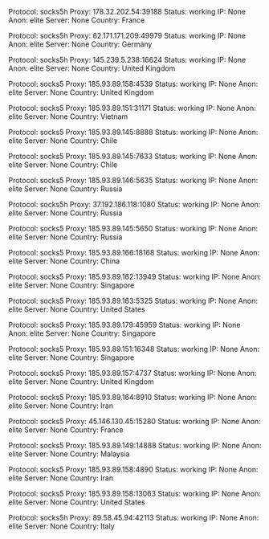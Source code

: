 Protocol: socks5h
Proxy: 178.32.202.54:39188
Status: working
IP: None
Anon: elite
Server: None
Country: France

Protocol: socks5h
Proxy: 62.171.171.209:49979
Status: working
IP: None
Anon: elite
Server: None
Country: Germany

Protocol: socks5h
Proxy: 145.239.5.238:16624
Status: working
IP: None
Anon: elite
Server: None
Country: United Kingdom

Protocol: socks5
Proxy: 185.93.89.158:4539
Status: working
IP: None
Anon: elite
Server: None
Country: United Kingdom

Protocol: socks5
Proxy: 185.93.89.151:31171
Status: working
IP: None
Anon: elite
Server: None
Country: Vietnam

Protocol: socks5
Proxy: 185.93.89.145:8888
Status: working
IP: None
Anon: elite
Server: None
Country: Chile

Protocol: socks5
Proxy: 185.93.89.145:7633
Status: working
IP: None
Anon: elite
Server: None
Country: Chile

Protocol: socks5
Proxy: 185.93.89.146:5635
Status: working
IP: None
Anon: elite
Server: None
Country: Russia

Protocol: socks5h
Proxy: 37.192.186.118:1080
Status: working
IP: None
Anon: elite
Server: None
Country: Russia

Protocol: socks5
Proxy: 185.93.89.145:5650
Status: working
IP: None
Anon: elite
Server: None
Country: Russia

Protocol: socks5
Proxy: 185.93.89.166:18168
Status: working
IP: None
Anon: elite
Server: None
Country: China

Protocol: socks5
Proxy: 185.93.89.162:13949
Status: working
IP: None
Anon: elite
Server: None
Country: Singapore

Protocol: socks5
Proxy: 185.93.89.163:5325
Status: working
IP: None
Anon: elite
Server: None
Country: United States

Protocol: socks5
Proxy: 185.93.89.179:45959
Status: working
IP: None
Anon: elite
Server: None
Country: Singapore

Protocol: socks5
Proxy: 185.93.89.151:16348
Status: working
IP: None
Anon: elite
Server: None
Country: Singapore

Protocol: socks5
Proxy: 185.93.89.157:4737
Status: working
IP: None
Anon: elite
Server: None
Country: United Kingdom

Protocol: socks5
Proxy: 185.93.89.164:8910
Status: working
IP: None
Anon: elite
Server: None
Country: Iran

Protocol: socks5
Proxy: 45.146.130.45:15280
Status: working
IP: None
Anon: elite
Server: None
Country: France

Protocol: socks5
Proxy: 185.93.89.149:14888
Status: working
IP: None
Anon: elite
Server: None
Country: Malaysia

Protocol: socks5
Proxy: 185.93.89.158:4890
Status: working
IP: None
Anon: elite
Server: None
Country: Iran

Protocol: socks5
Proxy: 185.93.89.158:13063
Status: working
IP: None
Anon: elite
Server: None
Country: United States

Protocol: socks5h
Proxy: 89.58.45.94:42113
Status: working
IP: None
Anon: elite
Server: None
Country: Italy

